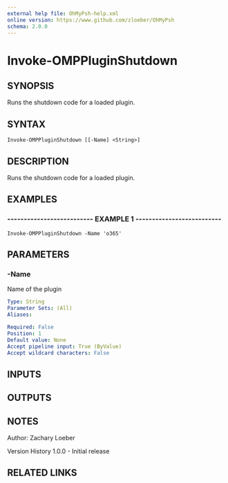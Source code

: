 ```yaml
---
external help file: OhMyPsh-help.xml
online version: https://www.github.com/zloeber/OhMyPsh
schema: 2.0.0
---
```


# Invoke-OMPPluginShutdown

## SYNOPSIS
Runs the shutdown code for a loaded plugin.

## SYNTAX

```
Invoke-OMPPluginShutdown [[-Name] <String>]
```

## DESCRIPTION
Runs the shutdown code for a loaded plugin.

## EXAMPLES

### -------------------------- EXAMPLE 1 --------------------------
```
Invoke-OMPPluginShutdown -Name 'o365'
```

## PARAMETERS

### -Name
Name of the plugin

```yaml
Type: String
Parameter Sets: (All)
Aliases: 

Required: False
Position: 1
Default value: None
Accept pipeline input: True (ByValue)
Accept wildcard characters: False
```

## INPUTS

## OUTPUTS

## NOTES
Author: Zachary Loeber



Version History
1.0.0 - Initial release

## RELATED LINKS

